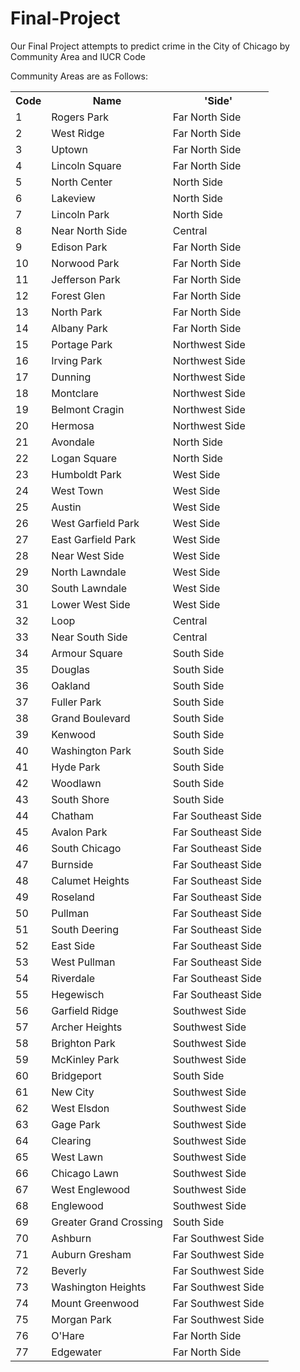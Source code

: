 # Final-Project

Our Final Project attempts to predict crime in the City of Chicago by Community Area and IUCR Code

Community Areas are as Follows:

 <Table>
 <tr>
    <th>Code</th>
    <th>Name</th> 
    <th>'Side'</th>
  </tr>
 <tr><td>1</td><td>Rogers Park</td><td>Far North Side</td>
<tr><td>2</td><td>West Ridge</td><td>Far North Side</td>
<tr><td>3</td><td>Uptown</td><td>Far North Side</td>
<tr><td>4</td><td>Lincoln Square</td><td>Far North Side</td>
<tr><td>5</td><td>North Center</td><td>North Side</td>
<tr><td>6</td><td>Lakeview</td><td>North Side</td>
<tr><td>7</td><td>Lincoln Park</td><td>North Side</td>
<tr><td>8</td><td>Near North Side</td><td>Central</td>
<tr><td>9</td><td>Edison Park</td><td>Far North Side</td>
<tr><td>10</td><td>Norwood Park</td><td>Far North Side</td>
<tr><td>11</td><td>Jefferson Park</td><td>Far North Side</td>
<tr><td>12</td><td>Forest Glen</td><td>Far North Side</td>
<tr><td>13</td><td>North Park</td><td>Far North Side</td>
<tr><td>14</td><td>Albany Park</td><td>Far North Side</td>
<tr><td>15</td><td>Portage Park</td><td>Northwest Side</td>
<tr><td>16</td><td>Irving Park</td><td>Northwest Side</td>
<tr><td>17</td><td>Dunning</td><td>Northwest Side</td>
<tr><td>18</td><td>Montclare</td><td>Northwest Side</td>
<tr><td>19</td><td>Belmont Cragin</td><td>Northwest Side</td>
<tr><td>20</td><td>Hermosa</td><td>Northwest Side</td>
<tr><td>21</td><td>Avondale</td><td>North Side</td>
<tr><td>22</td><td>Logan Square</td><td>North Side</td>
<tr><td>23</td><td>Humboldt Park</td><td>West Side</td>
<tr><td>24</td><td>West Town</td><td>West Side</td>
<tr><td>25</td><td>Austin</td><td>West Side</td>
<tr><td>26</td><td>West Garfield Park</td><td>West Side</td>
<tr><td>27</td><td>East Garfield Park</td><td>West Side</td>
<tr><td>28</td><td>Near West Side</td><td>West Side</td>
<tr><td>29</td><td>North Lawndale</td><td>West Side</td>
<tr><td>30</td><td>South Lawndale</td><td>West Side</td>
<tr><td>31</td><td>Lower West Side</td><td>West Side</td>
<tr><td>32</td><td>Loop</td><td>Central</td>
<tr><td>33</td><td>Near South Side</td><td>Central</td>
<tr><td>34</td><td>Armour Square</td><td>South Side</td>
<tr><td>35</td><td>Douglas</td><td>South Side</td>
<tr><td>36</td><td>Oakland</td><td>South Side</td>
<tr><td>37</td><td>Fuller Park</td><td>South Side</td>
<tr><td>38</td><td>Grand Boulevard</td><td>South Side</td>
<tr><td>39</td><td>Kenwood</td><td>South Side</td>
<tr><td>40</td><td>Washington Park</td><td>South Side</td>
<tr><td>41</td><td>Hyde Park</td><td>South Side</td>
<tr><td>42</td><td>Woodlawn</td><td>South Side</td>
<tr><td>43</td><td>South Shore</td><td>South Side</td>
<tr><td>44</td><td>Chatham</td><td>Far Southeast Side</td>
<tr><td>45</td><td>Avalon Park</td><td>Far Southeast Side</td>
<tr><td>46</td><td>South Chicago</td><td>Far Southeast Side</td>
<tr><td>47</td><td>Burnside</td><td>Far Southeast Side</td>
<tr><td>48</td><td>Calumet Heights</td><td>Far Southeast Side</td>
<tr><td>49</td><td>Roseland</td><td>Far Southeast Side</td>
<tr><td>50</td><td>Pullman</td><td>Far Southeast Side</td>
<tr><td>51</td><td>South Deering</td><td>Far Southeast Side</td>
<tr><td>52</td><td>East Side</td><td>Far Southeast Side</td>
<tr><td>53</td><td>West Pullman</td><td>Far Southeast Side</td>
<tr><td>54</td><td>Riverdale</td><td>Far Southeast Side</td>
<tr><td>55</td><td>Hegewisch</td><td>Far Southeast Side</td>
<tr><td>56</td><td>Garfield Ridge</td><td>Southwest Side</td>
<tr><td>57</td><td>Archer Heights</td><td>Southwest Side</td>
<tr><td>58</td><td>Brighton Park</td><td>Southwest Side</td>
<tr><td>59</td><td>McKinley Park</td><td>Southwest Side</td>
<tr><td>60</td><td>Bridgeport</td><td>South Side</td>
<tr><td>61</td><td>New City</td><td>Southwest Side</td>
<tr><td>62</td><td>West Elsdon</td><td>Southwest Side</td>
<tr><td>63</td><td>Gage Park</td><td>Southwest Side</td>
<tr><td>64</td><td>Clearing</td><td>Southwest Side</td>
<tr><td>65</td><td>West Lawn</td><td>Southwest Side</td>
<tr><td>66</td><td>Chicago Lawn</td><td>Southwest Side</td>
<tr><td>67</td><td>West Englewood</td><td>Southwest Side</td>
<tr><td>68</td><td>Englewood</td><td>Southwest Side</td>
<tr><td>69</td><td>Greater Grand Crossing</td><td>South Side</td>
<tr><td>70</td><td>Ashburn</td><td>Far Southwest Side</td>
<tr><td>71</td><td>Auburn Gresham</td><td>Far Southwest Side</td>
<tr><td>72</td><td>Beverly</td><td>Far Southwest Side</td>
<tr><td>73</td><td>Washington Heights</td><td>Far Southwest Side</td>
<tr><td>74</td><td>Mount Greenwood</td><td>Far Southwest Side</td>
<tr><td>75</td><td>Morgan Park</td><td>Far Southwest Side</td>
<tr><td>76</td><td>O'Hare</td><td>Far North Side</td>
<tr><td>77</td><td>Edgewater</td><td>Far North Side</td>
</table>
